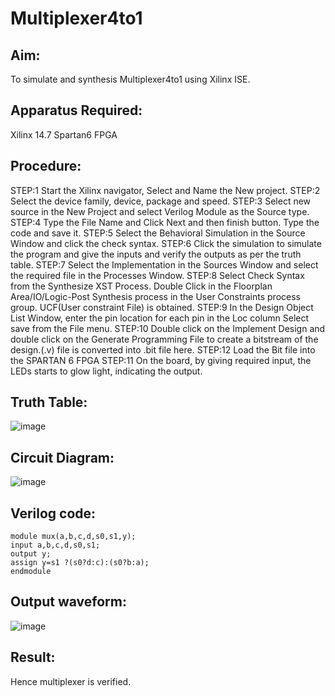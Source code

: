 # Multiplexer4to1
## Aim:
To simulate and synthesis Multiplexer4to1 using Xilinx ISE.

## Apparatus Required:
Xilinx 14.7 Spartan6 FPGA

## Procedure:
STEP:1 Start the Xilinx navigator, Select and Name the New project. STEP:2 Select the device family, device, package and speed. STEP:3 Select new source in the New Project and select Verilog Module as the Source type. STEP:4 Type the File Name and Click Next and then finish button. Type the code and save it. STEP:5 Select the Behavioral Simulation in the Source Window and click the check syntax. STEP:6 Click the simulation to simulate the program and give the inputs and verify the outputs as per the truth table. STEP:7 Select the Implementation in the Sources Window and select the required file in the Processes Window. STEP:8 Select Check Syntax from the Synthesize XST Process. Double Click in the Floorplan Area/IO/Logic-Post Synthesis process in the User Constraints process group. UCF(User constraint File) is obtained. STEP:9 In the Design Object List Window, enter the pin location for each pin in the Loc column Select save from the File menu. STEP:10 Double click on the Implement Design and double click on the Generate Programming File to create a bitstream of the design.(.v) file is converted into .bit file here. STEP:12 Load the Bit file into the SPARTAN 6 FPGA STEP:11 On the board, by giving required input, the LEDs starts to glow light, indicating the output.

## Truth Table:
![image](https://github.com/RESMIRNAIR/Multiplexer4to1/assets/154305926/f1dac9e1-e938-4072-bfa9-c17a0a54b7c7)

## Circuit Diagram:
![image](https://github.com/RESMIRNAIR/Multiplexer4to1/assets/154305926/f8ea8610-f6fc-4de3-a68a-5a9a4cfcd673)

## Verilog code:
```
module mux(a,b,c,d,s0,s1,y);
input a,b,c,d,s0,s1;
output y;
assign y=s1 ?(s0?d:c):(s0?b:a);
endmodule
```
## Output waveform:
![image](https://github.com/DSVishal0407/Multiplexer4to1/assets/163637297/c201c249-ab82-4306-b5d1-86d44cd6b1aa)

## Result:
Hence multiplexer is verified.
